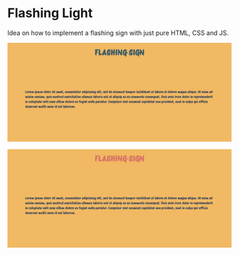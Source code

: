 # Flashing Light

Idea on how to implement a flashing sign with just pure HTML, CSS and JS.

![Demo picture](demo.png)

![Demo picture](demo-2.png)
